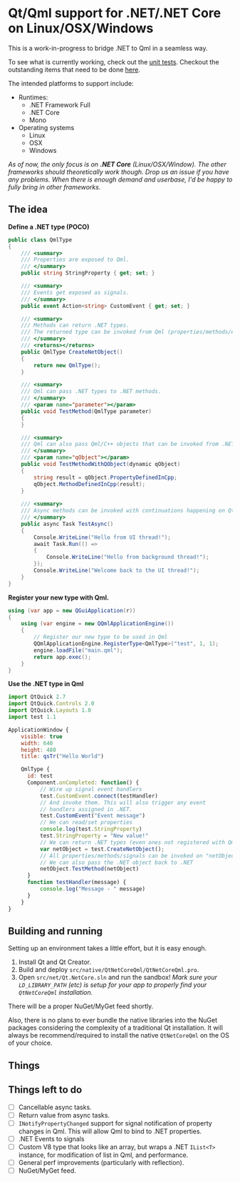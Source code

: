 # Qt/Qml support for .NET/.NET Core on Linux/OSX/Windows

This is a work-in-progress to bridge .NET to Qml in a seamless way.

To see what is currently working, check out the [unit tests](https://github.com/pauldotknopf/net-core-qml/tree/master/src/net/Qt.NetCore.Tests). Checkout the outstanding items that need to be done [here](#things-left-to-do).

The intended platforms to support include:

* Runtimes:
  * .NET Framework Full
  * .NET Core
  * Mono
* Operating systems
  * Linux
  * OSX
  * Windows

*As of now, the only focus is on **.NET Core** (Linux/OSX/Window). The other frameworks should theoretically work though. Drop us an issue if you have any problems. When there is enough demand and userbase, I'd be happy to fully bring in other frameworks.*

## The idea

**Define a .NET type (POCO)**

```c#
public class QmlType
{
    /// <summary>
    /// Properties are exposed to Qml.
    /// </summary>
    public string StringProperty { get; set; }

    /// <summary>
    /// Events get exposed as signals.
    /// </summary>
    public event Action<string> CustomEvent { get; set; }

    /// <summary>
    /// Methods can return .NET types.
    /// The returned type can be invoked from Qml (properties/methods/events/etc).
    /// </summary>
    /// <returns></returns>
    public QmlType CreateNetObject()
    {
        return new QmlType();
    }

    /// <summary>
    /// Qml can pass .NET types to .NET methods.
    /// </summary>
    /// <param name="parameter"></param>
    public void TestMethod(QmlType parameter)
    {
    }

    /// <summary>
    /// Qml can also pass Qml/C++ objects that can be invoked from .NET
    /// </summary>
    /// <param name="qObject"></param>
    public void TestMethodWithQObject(dynamic qObject)
    {
        string result = qObject.PropertyDefinedInCpp;
        qObject.MethodDefinedInCpp(result);
    }
    
    /// <summary>
    /// Async methods can be invoked with continuations happening on Qt's main thread.
    /// </summary>
    public async Task TestAsync()
    {
        Console.WriteLine("Hello from UI thread!");
        await Task.Run(() =>
        {
            Console.WriteLine("Hello from background thread!");
        });
        Console.WriteLine("Welcome back to the UI thread!");
    }
}
```

**Register your new type with Qml.**

```c#
using (var app = new QGuiApplication(r))
{
    using (var engine = new QQmlApplicationEngine())
    {
        // Register our new type to be used in Qml
        QQmlApplicationEngine.RegisterType<QmlType>("test", 1, 1);
        engine.loadFile("main.qml");
        return app.exec();
    }
}
```

**Use the .NET type in Qml**

```js
import QtQuick 2.7
import QtQuick.Controls 2.0
import QtQuick.Layouts 1.0
import test 1.1

ApplicationWindow {
    visible: true
    width: 640
    height: 480
    title: qsTr("Hello World")

    QmlType {
      id: test
      Component.onCompleted: function() {
          // Wire up signal event handlers
          test.CustomEvent.connect(testHandler)
          // And invoke them. This will also trigger any event
          // handlers assigned in .NET.
          test.CustomEvent("Event message")
          // We can read/set properties
          console.log(test.StringProperty)
          test.StringProperty = "New value!"
          // We can return .NET types (even ones not registered with Qml).
          var netObject = test.CreateNetObject();
          // All properties/methods/signals can be invoked on "netObject"
          // We can also pass the .NET object back to .NET
          netObject.TestMethod(netObject)
      }
      function testHandler(message) {
          console.log("Message - " message)
      }
    }
}
```

## Building and running

Setting up an environment takes a little effort, but it is easy enough.

1. Install Qt and Qt Creator.
2. Build and deploy ```src/native/QtNetCoreQml/QtNetCoreQml.pro```.
3. Open ```src/net/Qt.NetCore.sln``` and run the sandbox! *Mark sure your ```LD_LIBRARY_PATH``` (etc) is setup for your app to properly find your ```QtNetCoreQml``` installation.*

There will be a proper NuGet/MyGet feed shortly.

Also, there is no plans to ever bundle the native libraries into the NuGet packages considering the complexity of a traditional Qt installation. It will always be recommend/required to install the native ```QtNetCoreQml``` on the OS of your choice.

## Things

## Things left to do

- [ ] Cancellable async tasks.
- [ ] Return value from async tasks.
- [ ] ```INotifyPropertyChanged``` support for signal notification of property changes in Qml. This will allow Qml to bind to .NET properties.
- [ ] .NET Events to signals
- [ ] Custom V8 type that looks like an array, but wraps a .NET ```IList<T>``` instance, for modification of list in Qml, and performance.
- [ ] General perf improvements (particularly with reflection).
- [ ] NuGet/MyGet feed.
